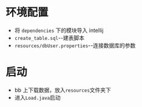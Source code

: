 # 环境配置
- 将 `dependencies` 下的模块导入 intellij
- `create_table.sql`--建表脚本
- `resources/dbUser.properties`--连接数据库的参数

# 启动
- bb 上下载数据，放入`resources`文件夹下
- 进入`Load.java`启动
